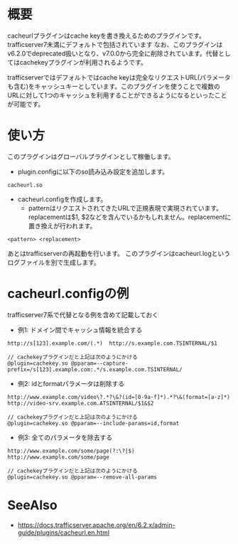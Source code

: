 # 概要
cacheurlプラグインはcache keyを書き換えるためのプラグインです。trafficserver7未満にデフォルトで包括されています
なお、このプラグインはv6.2.0でdeprecated扱いとなり、v7.0.0から完全に削除されています。代替としてはcachekeyプラグインが利用されるようです。

trafficserverではデフォルトではcache keyは完全なリクエストURL(パラメータも含む)をキャッシュキーとしています。このプラグインを使うことで複数のURLに対して1つのキャッシュを利用することができるようになるといったことが可能です。

# 使い方
このプラグインはグローバルプラグインとして稼働します。
- plugin.configに以下のso読み込み設定を追加します。
```
cacheurl.so
```
- cacheurl.configを作成します。
  - patternはリクエストされてきたURLで正規表現で実現されています。replacementは$1, $2などを含んでいるかもしれません。replacementに置き換えが行われます。
```
<pattern> <replacement>
```

あとはtrafficserverの再起動を行います。
このプラグインはcacheurl.logというログファイルを別で生成します。

# cacheurl.configの例
trafficserver7系で代替となる例を含めて記載しておく

- 例1: ドメイン間でキャッシュ情報を統合する
```
http://s[123].example.com/(.*)  http://s.example.com.TSINTERNAL/$1

// cachekeyプラグインだと上記は次のようにかける
@plugin=cachekey.so @pparam=--capture-prefix=/s[123].example.com:.*/s.example.com.TSINTERNAL/
```

- 例2: idとformatパラメータは削除する
```
http://www.example.com/video\?.*?\&?(id=[0-9a-f]*).*?\&(format=[a-z]*)  http://video-srv.example.com.ATSINTERNAL/$1&$2

// cachekeyプラグインだと上記は次のようにかける
@plugin=cachekey.so @pparam=--include-params=id,format
```

- 例3: 全てのパラメータを除去する
```
http://www.example.com/some/page(?:\?|$)  http://www.example.com/some/page

// cachekeyプラグインだと上記は次のようにかける
@plugin=cachekey.so @pparam=--remove-all-params
```


# SeeAlso
- https://docs.trafficserver.apache.org/en/6.2.x/admin-guide/plugins/cacheurl.en.html
